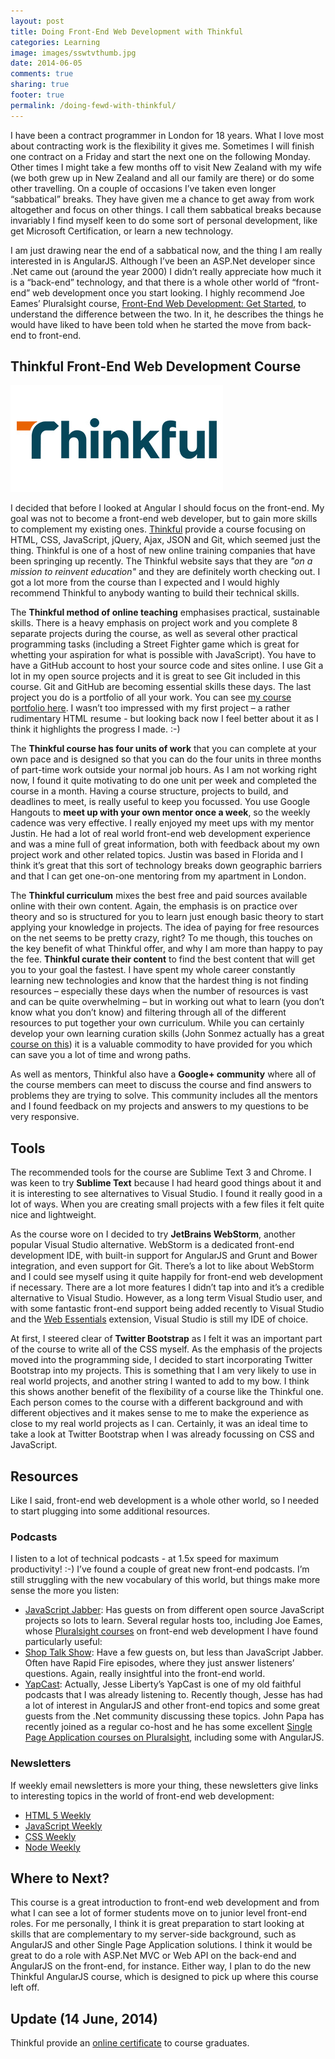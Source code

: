 ```yaml
---
layout: post
title: Doing Front-End Web Development with Thinkful
categories: Learning
image: images/sswtvthumb.jpg
date: 2014-06-05
comments: true
sharing: true
footer: true
permalink: /doing-fewd-with-thinkful/
---
```


I have been a contract programmer in London for 18 years. What I love most about contracting work is the flexibility it gives me. Sometimes I will finish one contract on a Friday and start the next one on the following Monday. Other times I might take a few months off to visit New Zealand with my wife (we both grew up in New Zealand and all our family are there) or do some other travelling. On a couple of occasions I’ve taken even longer “sabbatical” breaks. They have given me a chance to get away from work altogether and focus on other things. I call them sabbatical breaks because invariably I find myself keen to do some sort of personal development, like get Microsoft Certification, or learn a new technology. 
<!--excerpt-->

I am just drawing near the end of a sabbatical now, and the thing I am really interested in is AngularJS. Although I’ve been an ASP.Net developer since .Net came out (around the year 2000) I didn’t really appreciate how much it is a “back-end” technology, and that there is a whole other world of “front-end” web development once you start looking. I highly recommend Joe Eames’ Pluralsight course, [Front-End Web Development: Get Started](http://pluralsight.com/training/Courses/TableOfContents/front-end-web-development-get-started), to understand the difference between the two. In it, he describes the things he would have liked to have been told when he started the move from back-end to front-end. 

## Thinkful Front-End Web Development Course ##
![thinkful logo](/images/doing-fewd-with-thinkfu-logo.jpg)

I decided that before I looked at Angular I should focus on the front-end. My goal was not to become a front-end web developer, but to gain more skills to complement my existing ones. [Thinkful](https://www.thinkful.com/) provide a course focusing on HTML, CSS, JavaScript, jQuery, Ajax, JSON and Git, which seemed just the thing. Thinkful is one of a host of new online training companies that have been springing up recently. The Thinkful website says that they are <em>"on a mission to reinvent education"</em> and they are definitely worth checking out. I got a lot more from the course than I expected and I would highly recommend Thinkful to anybody wanting to build their technical skills.

The **Thinkful method of online teaching** emphasises practical, sustainable skills. There is a heavy emphasis on project work and you complete 8 separate projects during the course, as well as several other practical programming tasks (including a Street Fighter game which is great for whetting your aspiration for what is possible with JavaScript). You have to have a GitHub account to host your source code and sites online. I use Git a lot in my open source projects and it is great to see Git included in this course. Git and GitHub are becoming essential skills these days. The last project you do is a portfolio of all your work. You can see [my course portfolio here](http://www.michael-whelan.net/thinkful-fewd/). I wasn’t too impressed with my first project – a rather rudimentary HTML resume - but looking back now I feel better about it as I think it highlights the progress I made. :-)

The **Thinkful course has four units of work** that you can complete at your own pace and is designed so that you can do the four units in three months of part-time work outside your normal job hours. As I am not working right now, I found it quite motivating to do one unit per week and completed the course in a month. Having a course structure, projects to build, and deadlines to meet, is really useful to keep you focussed. You use Google Hangouts to **meet up with your own mentor once a week**, so the weekly cadence was very effective. I really enjoyed my meet ups with my mentor Justin. He had a lot of real world front-end web development experience and was a mine full of great information, both with feedback about my own project work and other related topics. Justin was based in Florida and I think it’s great that this sort of technology breaks down geographic barriers and that I can get one-on-one mentoring from my apartment in London.

The **Thinkful curriculum** mixes the best free and paid sources available online with their own content. Again, the emphasis is on practice over theory and so is structured for you to learn just enough basic theory to start applying your knowledge in projects. The idea of paying for free resources on the net seems to be pretty crazy, right? To me though, this touches on the key benefit of what Thinkful offer, and why I am more than happy to pay the fee. **Thinkful curate their content** to find the best content that will get you to your goal the fastest. I have spent my whole career constantly learning new technologies and know that the hardest thing is not finding resources – especially these days when the number of resources is vast and can be quite overwhelming – but in working out what to learn (you don’t know what you don’t know) and filtering through all of the different resources to put together your own curriculum. While you can certainly develop your own learning curation skills (John Sonmez actually has a great [course on this](http://10stepstolearn.com/)) it is a valuable commodity to have provided for you which can save you a lot of time and wrong paths. 

As well as mentors, Thinkful also have a **Google+ community** where all of the course members can meet to discuss the course and find answers to problems they are trying to solve. This community includes all the mentors and I found feedback on my projects and answers to my questions to be very responsive.

## Tools ##
The recommended tools for the course are Sublime Text 3 and Chrome. I was keen to try **Sublime Text** because I had heard good things about it and it is interesting to see alternatives to Visual Studio. I found it really good in a lot of ways. When you are creating small projects with a few files it felt quite nice and lightweight. 

As the course wore on I decided to try **JetBrains WebStorm**, another popular Visual Studio alternative. WebStorm is a dedicated front-end development IDE, with built-in support for AngularJS and Grunt and Bower integration, and even support for Git.  There’s a lot to like about WebStorm and I could see myself using it quite happily for front-end web development if necessary. There are a lot more features I didn’t tap into and it’s a credible alternative to Visual Studio. However, as a long term Visual Studio user, and with some fantastic front-end support being added recently to Visual Studio and the [Web Essentials](http://vswebessentials.com/ ) extension, Visual Studio is still my IDE of choice.

At first, I steered clear of **Twitter Bootstrap** as I felt it was an important part of the course to write all of the CSS myself. As the emphasis of the projects moved into the programming side, I decided to start incorporating Twitter Bootstrap into my projects. This is something that I am very likely to use in real world projects, and another string I wanted to add to my bow. I think this shows another benefit of the flexibility of a course like the Thinkful one. Each person comes to the course with a different background and with different objectives and it makes sense to me to make the experience as close to my real world projects as I can. Certainly, it was an ideal time to take a look at Twitter Bootstrap when I was already focussing on CSS and JavaScript.

## Resources ##
Like I said, front-end web development is a whole other world, so I needed to start plugging into some additional resources. 

### Podcasts ###
I listen to a lot of technical podcasts - at 1.5x speed for maximum productivity! :-) I’ve found a couple of great new front-end podcasts. I’m still struggling with the new vocabulary of this world, but things make more sense the more you listen:

* [JavaScript Jabber](http://javascriptjabber.com/): Has guests on from different open source JavaScript projects so lots to learn. Several regular hosts too, including Joe Eames, whose [Pluralsight courses](http://pluralsight.com/training/Authors/Details/joe-eames) on front-end web development I have found particularly useful:
* [Shop Talk Show](http://shoptalkshow.com/): Have a few guests on, but less than JavaScript Jabber. Often have Rapid Fire episodes, where they just answer listeners’ questions. Again, really insightful into the front-end world.
* [YapCast](http://shoptalkshow.com/): Actually, Jesse Liberty’s YapCast is one of my old faithful podcasts that I was already listening to. Recently though, Jesse has had a lot of interest in AngularJS and other front-end topics and some great guests from the .Net community discussing these topics. John Papa has recently joined as a regular co-host and he has some excellent [Single Page Application courses on Pluralsight](http://pluralsight.com/training/Authors/Details/john-papa), including some with AngularJS.

### Newsletters ###
If weekly email newsletters is more your thing, these newsletters give links to interesting topics in the world of front-end web development:

* [HTML 5 Weekly](http://html5weekly.com/) 
* [JavaScript Weekly](http://javascriptweekly.com/)
* [CSS Weekly](http://css-weekly.com/)
* [Node Weekly](http://nodeweekly.com/) 

## Where to Next? ##
This course is a great introduction to front-end web development and from what I can see a lot of former students move on to junior level front-end roles. For me personally, I think it is great preparation to start looking at skills that are complementary to my server-side background, such as AngularJS and other Single Page Application solutions. I think it would be great to do a role with ASP.Net MVC or Web API on the back-end and AngularJS on the front-end, for instance. Either way, I plan to do the new Thinkful AngularJS course, which is designed to pick up where this course left off.

## Update (14 June, 2014) ##
Thinkful provide an [online certificate](http://www.thinkful.com/student/michael-whelan/certificates/front-end-web-development) to course graduates.